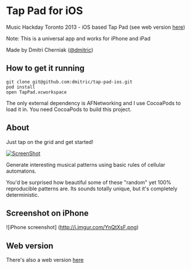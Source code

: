 Tap Pad for iOS
==================

Music Hackday Toronto 2013 - iOS based Tap Pad (see web version [here](http://github.com/dmitric/tap-pad-web))

Note: This is a universal app and works for iPhone and iPad

Made by Dmitri Cherniak ([@dmitric](http://twitter.com/dmitric))

How to get it running
------------------------

```
git clone git@github.com:dmitric/tap-pad-ios.git
pod install
open TapPad.xcworkspace
```

The only external dependency is AFNetworking and I use CocoaPods to load it in. You need CocoaPods to build this project.

About
-----------

Just tap on the grid and get started!

[![ScreenShot](http://i.imgur.com/BGEpjaI.png)](http://www.youtube.com/watch?v=HV8-YnsX5Ao)

Generate interesting musical patterns using basic rules of cellular automatons.

You'd be surprised how beautiful some of these "random" yet 100% reproducible patterns are. Its sounds totally unique, but it's completely deterministic.

Screenshot on iPhone
--------------

![iPhone screenshot] (http://i.imgur.com/YnQtXsF.png)

Web version
--------------

There's also a web version [here](http://github.com/dmitric/tap-pad-web)

